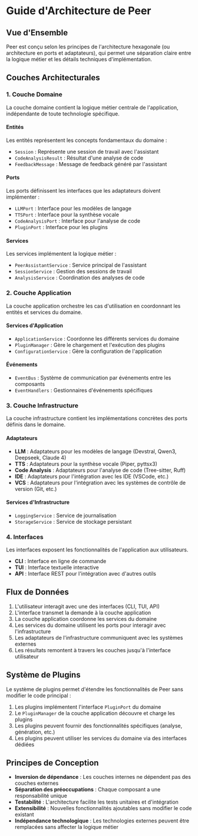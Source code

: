 # Guide d'Architecture de Peer

## Vue d'Ensemble

Peer est conçu selon les principes de l'architecture hexagonale (ou architecture en ports et adaptateurs), qui permet une séparation claire entre la logique métier et les détails techniques d'implémentation.

## Couches Architecturales

### 1. Couche Domaine

La couche domaine contient la logique métier centrale de l'application, indépendante de toute technologie spécifique.

#### Entités

Les entités représentent les concepts fondamentaux du domaine :
- `Session` : Représente une session de travail avec l'assistant
- `CodeAnalysisResult` : Résultat d'une analyse de code
- `FeedbackMessage` : Message de feedback généré par l'assistant

#### Ports

Les ports définissent les interfaces que les adaptateurs doivent implémenter :
- `LLMPort` : Interface pour les modèles de langage
- `TTSPort` : Interface pour la synthèse vocale
- `CodeAnalysisPort` : Interface pour l'analyse de code
- `PluginPort` : Interface pour les plugins

#### Services

Les services implémentent la logique métier :
- `PeerAssistantService` : Service principal de l'assistant
- `SessionService` : Gestion des sessions de travail
- `AnalysisService` : Coordination des analyses de code

### 2. Couche Application

La couche application orchestre les cas d'utilisation en coordonnant les entités et services du domaine.

#### Services d'Application

- `ApplicationService` : Coordonne les différents services du domaine
- `PluginManager` : Gère le chargement et l'exécution des plugins
- `ConfigurationService` : Gère la configuration de l'application

#### Événements

- `EventBus` : Système de communication par événements entre les composants
- `EventHandlers` : Gestionnaires d'événements spécifiques

### 3. Couche Infrastructure

La couche infrastructure contient les implémentations concrètes des ports définis dans le domaine.

#### Adaptateurs

- **LLM** : Adaptateurs pour les modèles de langage (Devstral, Qwen3, Deepseek, Claude 4)
- **TTS** : Adaptateurs pour la synthèse vocale (Piper, pyttsx3)
- **Code Analysis** : Adaptateurs pour l'analyse de code (Tree-sitter, Ruff)
- **IDE** : Adaptateurs pour l'intégration avec les IDE (VSCode, etc.)
- **VCS** : Adaptateurs pour l'intégration avec les systèmes de contrôle de version (Git, etc.)

#### Services d'Infrastructure

- `LoggingService` : Service de journalisation
- `StorageService` : Service de stockage persistant

### 4. Interfaces

Les interfaces exposent les fonctionnalités de l'application aux utilisateurs.

- **CLI** : Interface en ligne de commande
- **TUI** : Interface textuelle interactive
- **API** : Interface REST pour l'intégration avec d'autres outils

## Flux de Données

1. L'utilisateur interagit avec une des interfaces (CLI, TUI, API)
2. L'interface transmet la demande à la couche application
3. La couche application coordonne les services du domaine
4. Les services du domaine utilisent les ports pour interagir avec l'infrastructure
5. Les adaptateurs de l'infrastructure communiquent avec les systèmes externes
6. Les résultats remontent à travers les couches jusqu'à l'interface utilisateur

## Système de Plugins

Le système de plugins permet d'étendre les fonctionnalités de Peer sans modifier le code principal :

1. Les plugins implémentent l'interface `PluginPort` du domaine
2. Le `PluginManager` de la couche application découvre et charge les plugins
3. Les plugins peuvent fournir des fonctionnalités spécifiques (analyse, génération, etc.)
4. Les plugins peuvent utiliser les services du domaine via des interfaces dédiées

## Principes de Conception

- **Inversion de dépendance** : Les couches internes ne dépendent pas des couches externes
- **Séparation des préoccupations** : Chaque composant a une responsabilité unique
- **Testabilité** : L'architecture facilite les tests unitaires et d'intégration
- **Extensibilité** : Nouvelles fonctionnalités ajoutables sans modifier le code existant
- **Indépendance technologique** : Les technologies externes peuvent être remplacées sans affecter la logique métier
